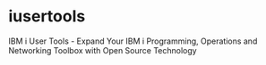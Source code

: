 # iusertools
IBM i User Tools - Expand Your IBM i Programming, Operations and Networking Toolbox with Open Source Technology
